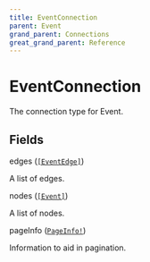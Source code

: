 ```yaml
---
title: EventConnection
parent: Event
grand_parent: Connections
great_grand_parent: Reference
---
```


# EventConnection

The connection type for Event.

## Fields

<div class="field-entry ">
  <span id="edges" class="field-name anchored">edges (<code><a href="/docs/reference/connection_type/event_edge">[EventEdge]</a></code>)</span>

  <div class="description-wrapper">
   <p>A list of edges.</p>

  </div>
</div>

<div class="field-entry ">
  <span id="nodes" class="field-name anchored">nodes (<code><a href="/docs/reference/union/event">[Event]</a></code>)</span>

  <div class="description-wrapper">
   <p>A list of nodes.</p>

  </div>
</div>

<div class="field-entry ">
  <span id="page_info" class="field-name anchored">pageInfo (<code><a href="/docs/reference/object/page_info">PageInfo!</a></code>)</span>

  <div class="description-wrapper">
   <p>Information to aid in pagination.</p>

  </div>
</div>

